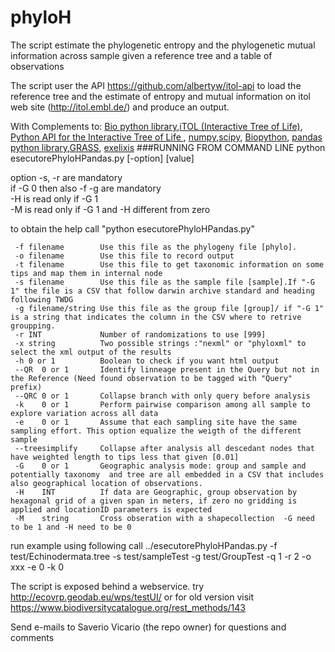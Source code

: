 phyloH
======

The script estimate the phylogenetic entropy and the phylogenetic mutual information across sample given a reference tree and a table of observations

The script user the API https://github.com/albertyw/itol-api to load the reference 
tree and the estimate of entropy and mutual information on itol web site (http://itol.embl.de/) and produce an output.

With Complements to: [Bio python library](http://biopython.org/),[iTOL (Interactive Tree of Life)](http://itol.embl.de/), [Python API for the Interactive Tree of Life ](https://github.com/albertyw/itol-api), [numpy](http://www.numpy.org/),[scipy](http://www.scipy.org/), [Biopython](http://biopython.org/wiki/Main_Page), [pandas python library](http://pandas.pydata.org/),[GRASS](https://grass.osgeo.org/), [exelixis](https://github.com/daviddao/exelixis)
###RUNNING FROM COMMAND LINE
python esecutorePhyloHPandas.py [-option] [value]

option -s, -r  are mandatory  
if -G 0 then also -f -g are mandatory  
-H is read only if -G 1  
-M is read only if -G 1 and -H different from zero  

to obtain the help call
"python esecutorePhyloHPandas.py"


     -f filename        Use this file as the phylogeny file [phylo].
     -o filename        Use this file to record output
     -t filename        Use this file to get taxonomic information on some tips and map them in internal node
     -s filename        Use this file as the sample file [sample].If "-G 1" the file is a CSV that follow darwin archive standard and heading following TWDG
     -g filename/string Use this file as the group file [group]/ if "-G 1" is a string that indicates the column in the CSV where to retrive groupping.
     -r INT             Number of randomizations to use [999]
     -x string          Two possible strings :"nexml" or "phyloxml" to select the xml output of the results
     -h 0 or 1          Boolean to check if you want html output
     --QR  0 or 1       Identify linneage present in the Query but not in the Reference (Need found observation to be tagged with "Query" prefix)
     --QRC 0 or 1       Collapse branch with only query before analysis
     -k    0 or 1       Perform pairwise comparison among all sample to explore variation across all data
     -e    0 or 1       Assume that each sampling site have the same sampling effort. This option equalize the weigth of the different sample
     --treesimplify     Collapse after analysis all descedant nodes that have weighted length to tips less that given [0.01]
     -G    0 or 1       Geographic analysis mode: group and sample and potentially taxonomy  and tree are all embedded in a CSV that includes also geographical location of observations.
     -H    INT          If data are Geographic, group observation by hexagonal grid of a given span in meters, if zero no gridding is applied and locationID parameters is expected
     -M    string       Cross obseration with a shapecollection  -G need to be 1 and -H need to be 0
 
  
 run example using following call 
 ../esecutorePhyloHPandas.py -f test/Echinodermata.tree -s test/sampleTest  -g test/GroupTest -q 1 -r 2 -o xxx -e 0 -k 0
 
 The script is exposed behind a webservice. 
 try http://ecovrp.geodab.eu/wps/testUI/ or for old version visit https://www.biodiversitycatalogue.org/rest_methods/143

Send e-mails to Saverio Vicario (the repo owner) for questions and comments
